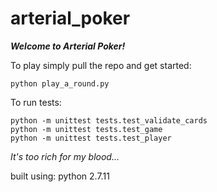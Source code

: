 # arterial_poker

***Welcome to Arterial Poker!***

To play simply pull the repo and get started:

    python play_a_round.py

To run tests:

    python -m unittest tests.test_validate_cards
    python -m unittest tests.test_game
    python -m unittest tests.test_player

_It's too rich for my blood..._

built using: python 2.7.11
